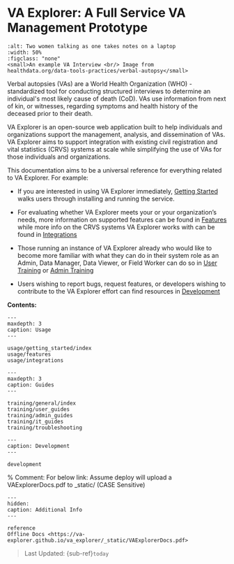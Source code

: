 # VA Explorer: A Full Service VA Management Prototype

```{figure} _static/img/va_interview.jpg
:alt: Two women talking as one takes notes on a laptop
:width: 50%
:figclass: "none"
<small>An example VA Interview <br/> Image from 
healthdata.org/data-tools-practices/verbal-autopsy</small>
```

Verbal autopsies (VAs) are a World Health Organization (WHO) -standardized tool
for conducting structured interviews to determine an individual's most likely
cause of death (CoD). VAs use information from next of kin, or witnesses,
regarding symptoms and health history of the deceased prior to their death.

VA Explorer is an open-source web application built to help individuals and
organizations support the management, analysis, and dissemination of VAs. VA
Explorer aims to support integration with existing civil registration and
vital statistics (CRVS) systems at scale while simplifying the use of VAs for
those individuals and organizations.

This documentation aims to be a universal reference for everything related to
VA Explorer. For example:

- If you are interested in using VA Explorer immediately, [Getting Started](usage/getting_started/index)
walks users through installing and running the service.

- For evaluating whether VA Explorer meets your or your organization’s needs,
more information on supported features can be found in [Features](usage/features) while
more info on the CRVS systems VA Explorer works with can be found in [Integrations](usage/integrations)

- Those running an instance of VA Explorer already who would like to become more
familiar with what they can do in their system role as an Admin, Data Manager,
Data Viewer, or Field Worker can do so in [User Training](training/user_roles) or [Admin Training](training/admin_guides)

- Users wishing to report bugs, request features, or developers wishing to
contribute to the VA Explorer effort can find resources in [Development](development)

**Contents:**

```{toctree}
---
maxdepth: 3
caption: Usage
---

usage/getting_started/index
usage/features
usage/integrations
```

```{toctree}
---
maxdepth: 3
caption: Guides
---

training/general/index
training/user_guides
training/admin_guides
training/it_guides
training/troubleshooting
```

```{toctree}
---
caption: Development
---

development
```

% Comment: For below link: Assume deploy will upload a VAExplorerDocs.pdf to _static/ (CASE Sensitive)

```{toctree}
---
hidden:
caption: Additional Info
---

reference
Offline Docs <https://va-explorer.github.io/va_explorer/_static/VAExplorerDocs.pdf>
```

> Last Updated: {sub-ref}`today`

